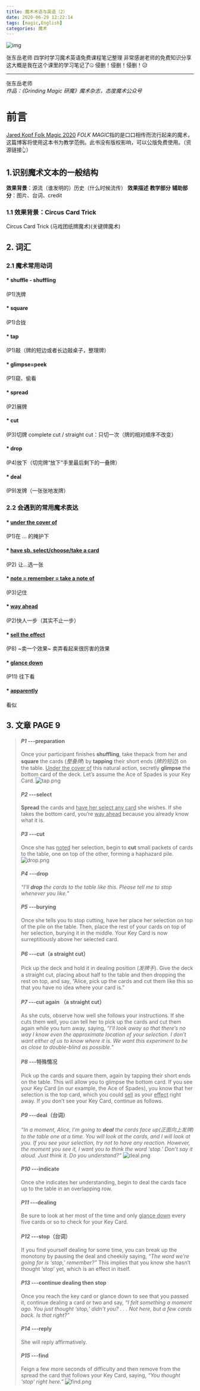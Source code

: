 ```yaml
---
title: 魔术术语与英语（2）
date: 2020-06-29 12:22:14
tags: [magic,English]
categories: 魔术
---
```

![img](https://cdn.jsdelivr.net/gh/ZHEGExyy/front/folk%20magic.png)

张东岳老师 四学时学习魔术英语免费课程笔记整理
非常感谢老师的免费知识分享
这大概是我在这个课里的学习笔记了🤐
侵删！侵删！侵删！😥
<!--more-->
---
张东岳老师  
*作品：《Grinding Magic 研魔》魔术杂志，态度魔术公众号*
# 前言
[Jared Kopf Folk Magic 2020](https://cdn.jsdelivr.net/gh/ZHEGExyy/front/Jared%20Kopf%20Folk%20Magic%202020.pdf "Jared Kopf Folk Magic 2020")
*FOLK MAGIC*指的是口口相传而流行起来的魔术，这篇博客将使用这本书为教学范例。此书没有版权影响，可以公版免费使用。（资源链接👆）
## 1.识别魔术文本的一般结构
**效果背景**：源流（谁发明的）历史（什么时候流传）
**效果描述**
**教学部分**
**辅助部分**：图片、台词、credit
### 1.1 效果背景：Circus Card Trick
Circus Card Trick (马戏团纸牌魔术)(关键牌魔术)

## 2. 词汇
### 2.1 魔术常用动词
#### * **shuffle - shuffling**
(P1)洗牌
#### * **square**
(P1)合拢
#### * **tap**
(P1)敲（牌的短边或者长边敲桌子，整理牌）
#### * **glimpse=peek**
(P1)窥、偷看
#### * **spread**
(P2)展牌
#### * **cut**
(P3)切牌     complete cut / straight cut：只切一次（牌的相对顺序不改变）
#### * **drop**
(P4)放下（切完牌“放下”手里最后剩下的一叠牌）
#### * **deal**
(P9)发牌（一张张地发牌）



### 2.2 会遇到的常用魔术表达
#### * <u>under the cover of</u> 
(P1)在 … 的掩护下
#### * <u>have sb. select/choose/take a card</u> 
(P2) 让…选一张
#### * <u>note = remember = take a note of</u> 
(P3)记住
#### * <u>way ahead</u> 
(P2)快人一步（其实不止一步）
#### * <u>sell the effect</u> 
(P8) ~卖一个效果~ 卖弄看起来很厉害的效果
#### * <u>glance down</u> 
(P11) 往下看
#### * <u>apparently</u> 
 看似

## 3. 文章 PAGE 9

>#### *P1* ---preparation
>Once your participant finishes **shuffling**, take thepack from her and **square** the cards (*整叠牌*) by **tapping** their short ends (*牌的短边*) on the table. <u>Under the cover of</u> this natural action, secretly **glimpse** the bottom card of the deck. Let’s assume the Ace of Spades is your Key Card.
![tap.png](https://i.loli.net/2020/07/04/DvHFaBknoJGWEwO.png)
>#### *P2* ---select
>**Spread** the cards and <u>have her select any card</u> she wishes. If she takes the bottom card, you’re <u>way ahead</u> because you already know what it is.
>#### *P3* ---cut
>Once she has <u>noted</u> her selection, begin to **cut** small packets of cards to the table, one on top of the other, forming a haphazard pile.
![drop.png](https://i.loli.net/2020/07/04/b43VSozcKpTdRCj.png)
>#### *P4* ---drop
>*“I’ll **drop** the cards to the table like this. Please tell me to stop whenever you like.”*
>#### *P5* ---burying
>Once she tells you to stop cutting, have her place her selection on top of the pile on the table. Then, place the rest of your cards on top of her selection, burying it in the middle. Your Key Card is now surreptitiously above her selected card.
>#### *P6* ---cut（a straight cut）
>Pick up the deck and hold it in dealing position (*发牌手*). Give the deck a straight cut, placing about half to the table and then dropping the rest on top, and say, “Alice, pick up the cards and cut them like this so that you have no idea where your card is.”
>#### *P7* ---cut again （a straight cut）
>As she cuts, observe how well she follows your instructions. If she cuts them well, you can tell her to pick up the cards and cut them again while you turn away, saying, *“I’ll look away so that there’s no way I know even the approximate location of your selection. I don’t want either of us to know where it is. We want this experiment to be as close to double-blind as possible.”*
>#### *P8* ---特殊情况
>Pick up the cards and square them, again by tapping their short ends on the table. This will allow you to glimpse the bottom card. If you see your Key Card (in our example, the Ace of Spades), you know that her selection is the top card, which you could <u>sell</u> as your <u>effect</u> right away. If you don’t see your Key Card, continue as follows.
>#### *P9* ---deal（台词）
>*“In a moment, Alice, I’m going to ***deal*** the cards face up(正面向上发牌) to the table one at a time. You will look at the cards, and I will look at you. If you see your selection, try not to have any reaction. However, the moment you see it, I want you to think the word ‘stop.’ Don’t say it aloud. Just think it. Do you understand?”*
![deal.png](https://i.loli.net/2020/07/05/4GxpBu9iStAqoW1.png)
>#### *P10* ---indicate
>Once she indicates her understanding, begin to deal the cards face up to the table in an overlapping row.
>#### *P11* ---dealing
>Be sure to look at her most of the time and only <u>glance down</u> every five cards or so to check for your Key Card.
>#### *P12* ---stop（台词）
>If you find yourself dealing for some time, you can break up the monotony by pausing the deal and cheekily saying, *“The word we’re going for is ‘stop,’ remember?”* This implies that you know she hasn’t thought ‘stop’ yet, which is an effect in itself.
>#### *P13* ---continue dealing then stop
>Once you reach the key card or glance down to see that you passed it, continue dealing a card or two and say, *“I felt something a moment ago. You just thought ‘stop,’ didn’t you? . . . Not here, but a few cards back. Is that right?”*
>#### *P14* ---reply
>She will reply affirmatively.
>#### *P15* ---find
>Feign a few more seconds of difficulty and then remove from the spread the card that follows your Key Card, saying, *“You thought ‘stop’ right here.”*
![find.png](https://i.loli.net/2020/07/05/6iExNR2Fzm1BDeP.png)